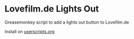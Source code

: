 Lovefilm.de Lights Out 
==================

Greasemonkey script to add a lights out button to Lovefilm.de

Install on [userscripts.org](https://userscripts.org/scripts/show/158827)